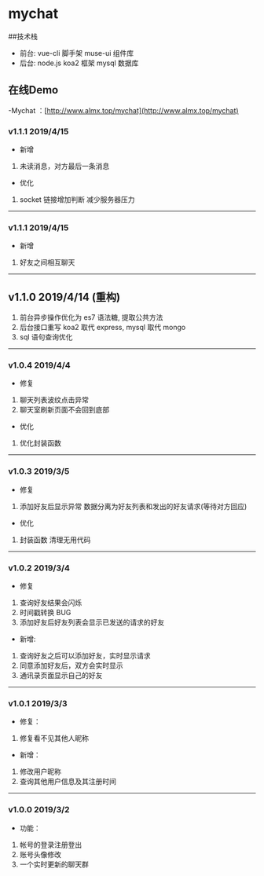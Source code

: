 # mychat

##技术栈

- 前台: vue-cli 脚手架 muse-ui 组件库
- 后台: node.js koa2 框架 mysql 数据库

## 在线Demo
-Mychat ：[http://www.almx.top/mychat](http://www.almx.top/mychat)

### v1.1.1 2019/4/15

- 新增

1. 未读消息，对方最后一条消息

- 优化

1. socket 链接增加判断 减少服务器压力

---

### v1.1.1 2019/4/15

- 新增

1. 好友之间相互聊天

---

## v1.1.0 2019/4/14 (重构)

1. 前台异步操作优化为 es7 语法糖, 提取公共方法
2. 后台接口重写 koa2 取代 express, mysql 取代 mongo
3. sql 语句查询优化

---

### v1.0.4 2019/4/4

- 修复

1. 聊天列表波纹点击异常
2. 聊天室刷新页面不会回到底部

- 优化

1.  优化封装函数

---

### v1.0.3 2019/3/5

- 修复

1. 添加好友后显示异常 数据分离为好友列表和发出的好友请求(等待对方回应)

- 优化

1. 封装函数 清理无用代码

---

### v1.0.2 2019/3/4

- 修复

1. 查询好友结果会闪烁
2. 时间戳转换 BUG
3. 添加好友后好友列表会显示已发送的请求的好友

- 新增:

1. 查询好友之后可以添加好友，实时显示请求
2. 同意添加好友后，双方会实时显示
3. 通讯录页面显示自己的好友

---

### v1.0.1 2019/3/3

- 修复：

1. 修复看不见其他人昵称

- 新增：

1. 修改用户昵称
2. 查询其他用户信息及其注册时间

---

### v1.0.0 2019/3/2

- 功能：

1. 帐号的登录注册登出
2. 账号头像修改
3. 一个实时更新的聊天群
